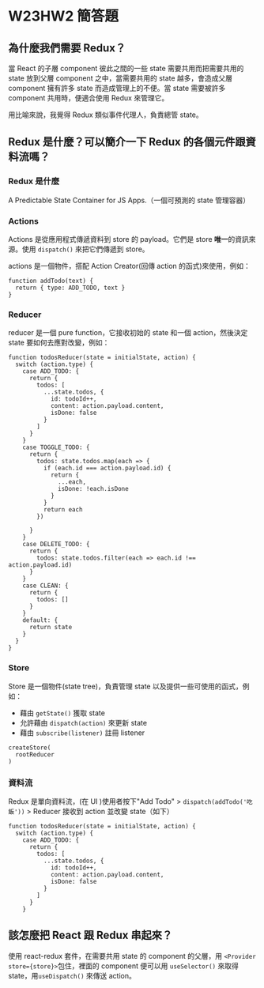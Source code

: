 # W23HW2 簡答題

## 為什麼我們需要 Redux？

當 React 的子層 component 彼此之間的一些 state 需要共用而把需要共用的 state 放到父層 component 之中，當需要共用的 state 越多，會造成父層 component 擁有許多 state 而造成管理上的不便。當 state 需要被許多 component 共用時，便適合使用 Redux 來管理它。

用比喻來說，我覺得 Redux 類似事件代理人，負責總管 state。

## Redux 是什麼？可以簡介一下 Redux 的各個元件跟資料流嗎？

### Redux 是什麼

A Predictable State Container for JS Apps.（一個可預測的 state 管理容器）

### Actions
Actions 是從應用程式傳遞資料到 store 的 payload。它們是 store **唯一**的資訊來源。使用 `dispatch()` 來把它們傳遞到 store。

actions 是一個物件，搭配 Action Creator(回傳 action 的函式)來使用，例如：
```javascript=
function addTodo(text) {
  return { type: ADD_TODO, text }
}
```

### Reducer
reducer 是一個 pure function，它接收初始的 state 和一個 action，然後決定 state 要如何去應對改變，例如：

```javascript=
function todosReducer(state = initialState, action) {
  switch (action.type) {
    case ADD_TODO: {
      return {
        todos: [
          ...state.todos, {
            id: todoId++,
            content: action.payload.content,
            isDone: false
          }
        ]
      }
    }
    case TOGGLE_TODO: {
      return {
        todos: state.todos.map(each => {
          if (each.id === action.payload.id) {
            return {
              ...each,
              isDone: !each.isDone
            }
          }
          return each
        })

      }
    }
    case DELETE_TODO: {
      return {
        todos: state.todos.filter(each => each.id !== action.payload.id)
      }
    }
    case CLEAN: {
      return {
        todos: []
      }
    }
    default: {
      return state
    }
  }
}

```

### Store
Store 是一個物件(state tree)，負責管理 state 以及提供一些可使用的函式，例如：

* 藉由 `getState()` 獲取 state
* 允許藉由 `dispatch(action)` 來更新 state
* 藉由 `subscribe(listener)` 註冊 listener


```javascript=
createStore(
  rootReducer
)
```


### 資料流

Redux 是單向資料流，(在 UI )使用者按下"Add Todo" > `dispatch(addTodo('吃飯'))` > Reducer 接收到 action 並改變 state（如下）
```javascript=
function todosReducer(state = initialState, action) {
  switch (action.type) {
    case ADD_TODO: {
      return {
        todos: [
          ...state.todos, {
            id: todoId++,
            content: action.payload.content,
            isDone: false
          }
        ]
      }
    }
```


## 該怎麼把 React 跟 Redux 串起來？

使用 react-redux 套件，在需要共用 state 的 component 的父層，用 `<Provider store={store}>`包住，裡面的 component 便可以用 `useSelector()` 來取得 state，用`useDispatch()` 來傳送 action。